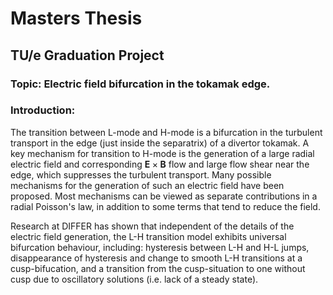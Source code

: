 # Masters Thesis
## TU/e Graduation Project

### Topic: Electric field bifurcation in the tokamak edge.

### Introduction:
The transition between L-mode and H-mode is a bifurcation in the turbulent transport in the edge (just inside the separatrix) of a divertor tokamak. A key mechanism for transition to H-mode is the generation of a large radial electric field and corresponding $\mathbf{E}\times\mathbf{B}$ flow and large flow shear near the edge, which suppresses the turbulent transport. Many possible mechanisms for the generation of such an electric field have been proposed. Most mechanisms can be viewed as separate contributions in a radial Poisson's law, in addition to some terms that tend to reduce the field.

Research at DIFFER has shown that independent of the details of the electric field generation, the L-H transition model exhibits universal bifurcation behaviour, including: hysteresis between L-H and H-L jumps, disappearance of hysteresis and change to smooth L-H transitions at a cusp-bifucation, and a transition from the cusp-situation to one without cusp due to oscillatory solutions (i.e. lack of a steady state).
